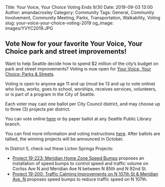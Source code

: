Title: Your Voice, Your Choice Voting Ends 9/30
Date: 2019-09-03 13:00
Author: amandacrosley
Category: Community
Tags: General, Community Involvement, Community Meeting, Parks, Transportation, Walkability, Voting
slug: your-voice-your-choice-voting-2019
og_image: images/YVYC2019.JPG

## Vote Now for your favorite Your Voice, Your Choice park and street improvements!

Want to help Seattle decide how to spend $2 million of the city’s budget on park and street improvements? Voting is now open for [Your Voice, Your Choice: Parks & Streets](http://www.seattle.gov/neighborhoods/programs-and-services/your-voice-your-choice). 

Voting is open to anyone age 11 and up (must be 13 and up to vote online) who lives, works, goes to school, worships, receives services, volunteers, or is part of a program in the City of Seattle.

Each voter may cast one ballot per City Council district, and may choose up to three (3) projects per district.

You can vote online [here](https://pbstanford.org/seattle) or by paper ballot at any Seattle Public Library branch.

You can find more information and voting instructions [here](http://www.seattle.gov/neighborhoods/programs-and-services/your-voice-your-choice/get-involved/vote). After ballots are tallied, the winning projects will be announced in October.  

In District 5, check out these Licton Springs Projects:

* [Project 19-223: Meridian Home Zone Speed Bumps](http://www.seattle.gov/Documents/Departments/Neighborhoods/ParticipatoryBudgeting/2019%20YVYC/Project%20Reviews/Approved/5G_19-223.pdf) proposes an installation of speed bumps to control speed and traffic volume on Corliss Ave N and Meridian Ave N between N 85th and N 92nd St.
* [Project 19-200: Traffic Calming Improvements on N 107th St & Meridian Ave. N](http://www.seattle.gov/Documents/Departments/Neighborhoods/ParticipatoryBudgeting/2019%20YVYC/Project%20Reviews/Approved/5H_19-200.pdf) proposes speed bumps to reduce traffic speed on N 107th. 
